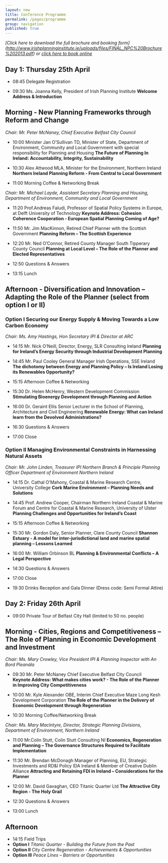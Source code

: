 ```yaml
---
layout: new
title: Conference Programme
permalink: /pages/programme
group: navigation
published: true
---
```



<div class="programme" markdown="0">

*[Click here to download the full brochure and booking form] (http://www.irishplanninginstitute.ie/uploads/files/FINAL_NPC%20Brochure%202013.pdf)
 or [click here to book online](http://planningconf13.ipi.ie/pages/registration/)*

## Day 1: Thursday 25th April

*  08:45	Delegate Registration

*  09:30	Ms. Joanna Kelly, President of Irish Planning Institute **Welcome Address & Introduction**

## Morning - New Planning Frameworks through Reform and Change

*Chair:		Mr. Peter McNaney, Chief Executive Belfast City Council*   
   
* 10:00		Minister Jan O’Sullivan TD, Minister of State, Department of Environment, Community and Local Government with special responsibility for Planning and Housing 
**The Future of Planning In Ireland: Accountability, Integrity, Sustainability**

* 10:30		Alex Attwood MLA, Minister for the Environment, Northern Ireland 
**Northern Ireland Planning Reform - From Central to Local Government**  

* 11:00		Morning Coffee & Networking Break

*Chair:		Mr. Michael Layde, Assistant Secretary Planning and Housing, Department of Environment, Community and Local Government*

* 11:20		Prof.Andreas Faludi, Professor of Spatial Policy Systems in Europe, at Delft University of Technology
**Keynote Address: Cohesion Coherence Cooperation - European Spatial Planning Coming of Age?**

* 11:50		Mr. Jim MacKinnon, Retired Chief Planner with the Scottish Government 
**Planning Reform – The Scottish Experience**   

* 12:20		Mr. Ned O’Connor, Retired County Manager South Tipperary County Council **Planning at Local Level – The Role of the Planner and Elected Representatives** 

* 12:50		Questions & Answers 

* 13:15		Lunch   

## Afternoon - Diversification and Innovation – Adapting the Role of the Planner (select from option I or II)

### Option I Securing our Energy Supply & Moving Towards a Low Carbon Economy

*Chair:		Ms. Amy Hastings, Hon Secretary IPI & Director at ARC*

* 14:15		Mr. Nick O’Neill, Director, Energy, SLR Consulting Ireland 
**Planning for Ireland’s Energy Security through Industrial Development Planning**

* 14:45		Mr. Paul Cooley General Manager Irish Operations, SSE Ireland
**The dichotomy between Energy and Planning Policy – Is Ireland Losing its Renewables Opportunity?**    

* 15:15		Afternoon Coffee & Networking

* 15:30		Dr. Helen McHenry, Western Development Commission 
**Stimulating Bioenergy Development through Planning and Action**  

* 16:00		Dr. Geraint Ellis Senior Lecturer in the School of Planning, Architecture and Civil Engineering
**Renewable Energy: What can Ireland learn from the Devolved Administrations?**   

* 16:30		Questions & Answers 

* 17:00  	Close 

### Option II Managing Environmental Constraints in Harnessing Natural Assets

*Chair:		Mr. John Linden, Treasurer IPI Northern Branch & Principle Planning Officer Department of Environment Northern Ireland*

* 14:15		Dr. Cathal O’Mahony, Coastal & Marine Research Centre, University College **Cork Marine Environment – Planning Needs and Solutions**   

* 14:45		Prof. Andrew Cooper, Chairman Northern Ireland Coastal & Marine Forum and Centre for Coastal & Marine Research, University of Ulster 
**Planning Challenges and Opportunities for Ireland’s Coast**  

* 15:15		Afternoon Coffee & Networking

* 15:30		Mr. Gordon Daly, Senior Planner, Clare County Council 
**Shannon Estuary  - A model for inter-jurisdictional land and marine spatial planning – Lessons Learned** 

* 16:00		Mr. William Orbinson BL 
**Planning & Environmental Conflicts – A Legal Perspective**  

* 14:30		Questions & Answers 

* 17:00		Close 

* 19:30		Drinks Reception and Gala Dinner (Dress code: Semi Formal Attire)

## Day 2: Friday 26th April

* 09:00  	Private Tour of Belfast City Hall (limited to 50 no. people) 

## Morning - Cities, Regions and Competitiveness – The Role of Planning in Economic Development and Investment 

*Chair:		Ms. Mary Crowley, Vice President IPI & Planning Inspector with An Bord Pleanála*

* 09:30 	Mr. Peter McNaney Chief Executive Belfast City Council  
**Keynote Address: What makes cities work? - The Role of the Planner in Improving City Competitiveness**    

* 10:00		Mr. Kyle Alexander OBE, Interim Chief Executive Maze Long Kesh Development Corporation
**The Role of the Planner in the Delivery of Economic Development through Regeneration**             
         
* 10:30		Morning Coffee/Networking Break 

*Chair:		Ms. Mary MacIntyre, Director, Strategic Planning Divisions, Department of Environment, Northern Ireland*

* 11:00		Mr.Colin Stutt, Colin Stutt Consulting NI
**Economics, Regeneration and Planning – The Governance Structures Required to Facilitate Implementation**  

* 11:30		Mr. Brendan McDonagh Manager of Planning, EU, Strategic Investments and RD&I Policy IDA Ireland & Member of Creative Dublin Alliance 
**Attracting and Retaining FDI in Ireland – Considerations for the Planner**     

* 12:00		Mr. David Gavaghan, CEO Titanic Quarter Ltd
**The Attractive City Region - The Holy Grail**

* 12:30		Questions & Answers 

* 13:00		Lunch   

## Afternoon  

* 14:15		Field Trips
* **Option I** *Titanic Quarter - Building the Future from the Past*
* **Option II** *City Centre Regeneration - Achievements & Opportunities*
* **Option III** *Peace Lines – Barriers or Opportunities*

</div>